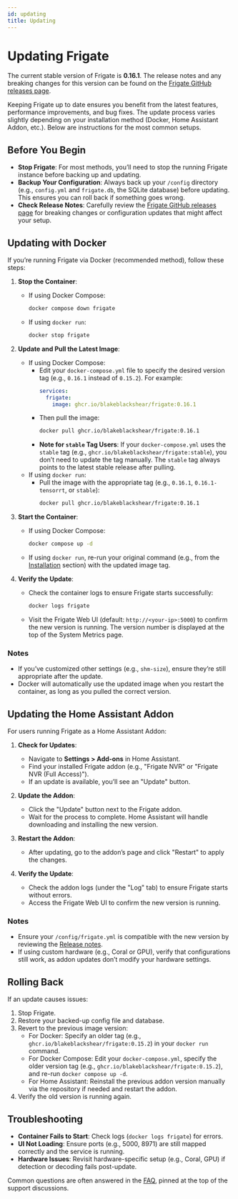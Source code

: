 ```yaml
---
id: updating
title: Updating
---
```


# Updating Frigate

The current stable version of Frigate is **0.16.1**. The release notes and any breaking changes for this version can be found on the [Frigate GitHub releases page](https://github.com/blakeblackshear/frigate/releases/tag/v0.16.1).

Keeping Frigate up to date ensures you benefit from the latest features, performance improvements, and bug fixes. The update process varies slightly depending on your installation method (Docker, Home Assistant Addon, etc.). Below are instructions for the most common setups.

## Before You Begin

- **Stop Frigate**: For most methods, you’ll need to stop the running Frigate instance before backing up and updating.
- **Backup Your Configuration**: Always back up your `/config` directory (e.g., `config.yml` and `frigate.db`, the SQLite database) before updating. This ensures you can roll back if something goes wrong.
- **Check Release Notes**: Carefully review the [Frigate GitHub releases page](https://github.com/blakeblackshear/frigate/releases) for breaking changes or configuration updates that might affect your setup.

## Updating with Docker

If you’re running Frigate via Docker (recommended method), follow these steps:

1. **Stop the Container**:

   - If using Docker Compose:
     ```bash
     docker compose down frigate
     ```
   - If using `docker run`:
     ```bash
     docker stop frigate
     ```

2. **Update and Pull the Latest Image**:

   - If using Docker Compose:
     - Edit your `docker-compose.yml` file to specify the desired version tag (e.g., `0.16.1` instead of `0.15.2`). For example:
       ```yaml
       services:
         frigate:
           image: ghcr.io/blakeblackshear/frigate:0.16.1
       ```
     - Then pull the image:
       ```bash
       docker pull ghcr.io/blakeblackshear/frigate:0.16.1
       ```
     - **Note for `stable` Tag Users**: If your `docker-compose.yml` uses the `stable` tag (e.g., `ghcr.io/blakeblackshear/frigate:stable`), you don’t need to update the tag manually. The `stable` tag always points to the latest stable release after pulling.
   - If using `docker run`:
     - Pull the image with the appropriate tag (e.g., `0.16.1`, `0.16.1-tensorrt`, or `stable`):
       ```bash
       docker pull ghcr.io/blakeblackshear/frigate:0.16.1
       ```

3. **Start the Container**:

   - If using Docker Compose:
     ```bash
     docker compose up -d
     ```
   - If using `docker run`, re-run your original command (e.g., from the [Installation](./installation.md#docker) section) with the updated image tag.

4. **Verify the Update**:
   - Check the container logs to ensure Frigate starts successfully:
     ```bash
     docker logs frigate
     ```
   - Visit the Frigate Web UI (default: `http://<your-ip>:5000`) to confirm the new version is running. The version number is displayed at the top of the System Metrics page.

### Notes

- If you’ve customized other settings (e.g., `shm-size`), ensure they’re still appropriate after the update.
- Docker will automatically use the updated image when you restart the container, as long as you pulled the correct version.

## Updating the Home Assistant Addon

For users running Frigate as a Home Assistant Addon:

1. **Check for Updates**:

   - Navigate to **Settings > Add-ons** in Home Assistant.
   - Find your installed Frigate addon (e.g., "Frigate NVR" or "Frigate NVR (Full Access)").
   - If an update is available, you’ll see an "Update" button.

2. **Update the Addon**:

   - Click the "Update" button next to the Frigate addon.
   - Wait for the process to complete. Home Assistant will handle downloading and installing the new version.

3. **Restart the Addon**:

   - After updating, go to the addon’s page and click "Restart" to apply the changes.

4. **Verify the Update**:
   - Check the addon logs (under the "Log" tab) to ensure Frigate starts without errors.
   - Access the Frigate Web UI to confirm the new version is running.

### Notes

- Ensure your `/config/frigate.yml` is compatible with the new version by reviewing the [Release notes](https://github.com/blakeblackshear/frigate/releases).
- If using custom hardware (e.g., Coral or GPU), verify that configurations still work, as addon updates don’t modify your hardware settings.

## Rolling Back

If an update causes issues:

1. Stop Frigate.
2. Restore your backed-up config file and database.
3. Revert to the previous image version:
   - For Docker: Specify an older tag (e.g., `ghcr.io/blakeblackshear/frigate:0.15.2`) in your `docker run` command.
   - For Docker Compose: Edit your `docker-compose.yml`, specify the older version tag (e.g., `ghcr.io/blakeblackshear/frigate:0.15.2`), and re-run `docker compose up -d`.
   - For Home Assistant: Reinstall the previous addon version manually via the repository if needed and restart the addon.
4. Verify the old version is running again.

## Troubleshooting

- **Container Fails to Start**: Check logs (`docker logs frigate`) for errors.
- **UI Not Loading**: Ensure ports (e.g., 5000, 8971) are still mapped correctly and the service is running.
- **Hardware Issues**: Revisit hardware-specific setup (e.g., Coral, GPU) if detection or decoding fails post-update.

Common questions are often answered in the [FAQ](https://github.com/blakeblackshear/frigate/discussions), pinned at the top of the support discussions.
